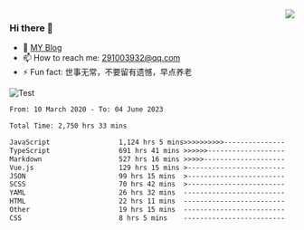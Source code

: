<img align='right' src='https://github-readme-stats.vercel.app/api?username=niaogege&show_icons=true&theme=radical'/>

### Hi there 👋

- 🌱 [MY Blog](https://bythewayer.com/)
- 📫 How to reach me: 291003932@qq.com
- ⚡ Fun fact:  世事无常，不要留有遗憾，早点养老

![Test](https://github-readme-stats.vercel.app/api/top-langs/?username=niaogege&layout=compact)

<!--START_SECTION:waka-->

```txt
From: 10 March 2020 - To: 04 June 2023

Total Time: 2,750 hrs 33 mins

JavaScript                 1,124 hrs 5 mins>>>>>>>>>>---------------   40.87 %
TypeScript                 691 hrs 41 mins >>>>>>-------------------   25.15 %
Markdown                   527 hrs 16 mins >>>>>--------------------   19.17 %
Vue.js                     129 hrs 15 mins >------------------------   04.70 %
JSON                       99 hrs 15 mins  >------------------------   03.61 %
SCSS                       70 hrs 42 mins  >------------------------   02.57 %
YAML                       26 hrs 32 mins  -------------------------   00.96 %
HTML                       22 hrs 11 mins  -------------------------   00.81 %
Other                      19 hrs 15 mins  -------------------------   00.70 %
CSS                        8 hrs 5 mins    -------------------------   00.29 %
```

<!--END_SECTION:waka-->
